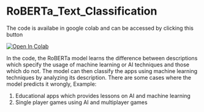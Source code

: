 # RoBERTa_Text_Classification

The code is availabe in google colab and can be accessed by clicking this button

[![Open In Colab](https://colab.research.google.com/assets/colab-badge.svg)](https://colab.research.google.com/drive/1wvrgcSFl5VMOn-VOAbmOPmqkSN1DUrAr?authuser=1#scrollTo=FRNajfEL_WZB)

In the code, the RoBERTa model learns the difference between descriptions which specify the usage of machine learning or AI techniques and those which do not. The model can then classify the apps using machine learning techniques by analyzing its description. There are some cases where the model predicts it wrongly, 
Example:

1. Educational apps which provides lessons on AI and machine learning
2. Single player games using AI and multiplayer games
